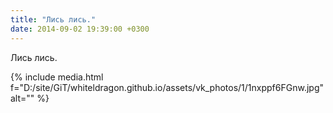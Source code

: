 ```yaml
---
title: "Лись лись."
date: 2014-09-02 19:39:00 +0300
---
```


Лись лись.

{% include media.html f="D:/site/GiT/whiteldragon.github.io/assets/vk_photos/1/1nxppf6FGnw.jpg" alt="" %}
